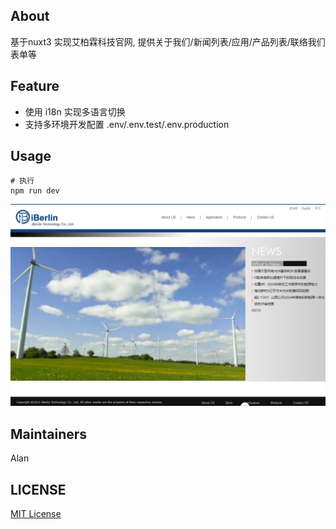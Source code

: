 ## About
基于nuxt3 实现艾柏霖科技官网, 提供关于我们/新闻列表/应用/产品列表/联络我们表单等

## Feature

* 使用 i18n 实现多语言切换
* 支持多环境开发配置 .env/.env.test/.env.production

## Usage
```
# 执行
npm run dev
```
![image](https://raw.githubusercontent.com/joanbabyfet/md_img/master/iberlin/iberlin.jpg)

## Maintainers
Alan

## LICENSE
[MIT License](https://github.com/joanbabyfet/iberlin/blob/master/LICENSE)